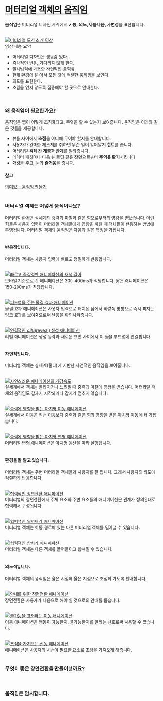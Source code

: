# [머터리얼 객체의 움직임](https://material.io/guidelines/motion/material-motion.html)
**움직임**은 머터리얼 디자인 세계에서 **기능, 의도, 아름다움, 가변성**을 표현합니다.<br>
<br>

[![머터리얼 모션 소개 영상]()](https://www.youtube.com/watch?v=cQzien5H2Do)
<br>
영상 내용 요약
- 머터리얼 디자인은 생동감 있다.
- 즉각적인 반응, 기다리지 않게 한다.
- 물리법칙에 기초한 자연적인 움직임
- 현재 환경에 잘 아서 모든 것에 적절한 움직임을 보인다.
- 의도를 표현한다.
- 초점을 잃지 않도록 집중해야 할 곳으로 안내한다.
<br>

### 왜 움직임이 필요한가요?
움직임은 앱이 어떻게 조직화되고, 무엇을 할 수 있는지 보여줍니다.
움직임은 아래와 같은 것들을 제공합니다.
- 뷰들 사이에서 **초점**을 어디에 두어야 할지를 안내합니다.
- 사용자가 완벽한 제스처를 취하면 무슨 일이 일어날지 **힌트**를 줍니다.
- 머터리얼 **객체 간 계층과 관계**를 알려줍니다.
- 데이터 패칭이나 다음 뷰 로딩 같은 장면으로부터 **주의를 환기**시킵니다.
- **개성**을 주고, 눈의 **즐거움**을 줍니다.

#### 참고
[의미있는 움직임 만들기](https://design.google.com/articles/making-motion-meaningful/)<br>
<br>

### 머터리얼 객체는 어떻게 움직이나요?
머터리얼 환경은 실세계의 중력과 마찰과 같은 힘으로부터의 영감을 받았습니다. 이런 힘들은 사용자 입력이 머터리얼 객체들에게 영향을 끼칠 때 객체들이 반응하는 방법에 투영됩니다. 머터리얼 객체의 움직임은 다음과 같은 특징을 가집니다.
<br>
<br>

#### 반응적입니다.
머터리얼 객체는 사용자 입력에 빠르고 정밀하게 반응합니다.
<br>
<br>

[![빠르고 즉각적인 애니메이션의 재생 길이]()](https://storage.googleapis.com/material-design/publish/material_v_11/assets/0B14F_FSUCc01a05pM2FXWEN0b0U/Responsive_01_Durations-v1.mp4)<br>
모바일 기준으로 긴 애니메이션은 300-400ms가 적당합니다. 짧은 애니메이션은 150-200ms가 적당합니다.
<br>
<br>

[![피드백을 주는 물결 효과 애니메이션]()](https://storage.googleapis.com/material-design/publish/material_v_11/assets/0B14F_FSUCc01YVB4OXVzV3NQR3M/Responsive_02_Feedback-v2.mp4)<br>
물결 효과 애니메이션은 사용자 입력으로 터치된 점에서 바깥쪽 방향으로 즉시 퍼지는 잉크 효과를 보여줌으로써 반응을 확인시켜줍니다.
<br>
<br>

[![연결적인 리빌(reveal) 생성 애니메이션]()](https://storage.googleapis.com/material-design/publish/material_v_11/assets/0B14F_FSUCc01MkJzdEZuY0E5YXM/Responsive_03_SurfaceConnection-v3.mp4)<br>
리빌 애니메이션은 생성 동작과 새로운 표면 사이에서 이 둘을 부드럽게 연결합니다.
<br>
<br>

#### 자연적입니다.
머터리얼 객체는 실세계(물리)에 기반한 자연적인 움직임을 보여줍니다.
<br>
<br>

[![자연스러운 애니메이션의 가감속도]()](https://storage.googleapis.com/material-design/publish/material_v_11/assets/0B14F_FSUCc01aWFoSHhFRVRpZW8/Natural_01_Easing-v1.mp4)<br>
실세계에서 객체는 빨라지거나 느려질 때 중력과 마찰에 영향을 받습니다. 머터리얼 객체의 움직임도 갑자기 시작되거나 갑자기 멈추지 않습니다.
<br>
<br>

[![중력에 영향을 받는 아치형 이동 애니메이션]()](https://storage.googleapis.com/material-design/publish/material_v_11/assets/0B14F_FSUCc01SktIam0yei0wSnM/Natural_02_Arc-v3.mp4)<br>
실세계에서 이동은 직선 이동보다 중력과 같은 힘의 영향을 받은 아치형 이동에 더 가깝습니다.
<br>
<br>

[![중력에 영향을 받는 아치형 변형 애니메이션]()](https://storage.googleapis.com/material-design/publish/material_v_11/assets/0B14F_FSUCc01bzJOUXhfTTVZY28/Natural_03_Transform-v3.mp4)<br>
머터리얼 변형 애니메이션은 아치형 동선을 따라 실행됩니다.
<br>
<br>

#### 환경을 잘 알고 있습니다.
머터리얼 객체는 주변 머터리얼 객체들과 사용자를 잘 압니다. 그래서 사용자의 의도에 적절하게 반응합니다.
<br>
<br>

[![협력적인 장면전환 애니메이션]()](https://storage.googleapis.com/material-design/publish/material_v_11/assets/0B14F_FSUCc01TFFreDdlSVp3dGc/Aware_01_Choreo-v2.mp4)<br>
머터리얼의 장면전환에서 주체 요소와 주변 요소들의 애니메이션은 관계가 정의된대로 협력해서 구성됩니다.
<br>
<br>

[![협력적인 밀어내기 애니메이션]()](https://storage.googleapis.com/material-design/publish/material_v_11/assets/0B14F_FSUCc01RFdjQWE4ZXBseWM/Aware_02_MoveAway-v2.mp4)<br>
머터리얼 객체는 이동 경로에 있는 다른 머터리얼 객체를 밀어낼 수 있습니다.
<br>
<br>

[![협력적인 합치기 애니메이션]()](https://storage.googleapis.com/material-design/publish/material_v_11/assets/0B14F_FSUCc01YXR3cjNJeUdRNG8/Aware_03_Magnets-v2.mp4)<br>
머터리얼 객체는 다른 객체를 끌어들이고 합쳐질 수 있습니다.
<br>
<br>

#### 의도적입니다.
머터리얼 객체의 움직임은 옳은 시점에 옳은 지점으로 초점이 가도록 안내합니다.
<br>
<br>

[![안내를 위한 장면전환 애니메이션]()](https://storage.googleapis.com/material-design/publish/material_v_11/assets/0B14F_FSUCc01SDNmSjRhbE9FNVU/Intentional_01_Focus-v3.mp4)<br>
장면전환은 사용자가 다음으로 해야 할 것으로의 안내를 돕습니다.
<br>
<br>

[![불가능을 표현하는 이동 애니메이션]()](https://storage.googleapis.com/material-design/publish/material_v_11/assets/0B14F_FSUCc01RF9qdXlyMC1ETDA/Intentional_03_Disabled-v2.mp4)<br>
이동 애니메이션은 행동이 가능한지, 불가능한지를 알리는 신호로써 사용할 수 있습니다.
<br>
<br>

[![초점을 가져오는 진동 애니메이션]()](https://storage.googleapis.com/material-design/publish/material_v_11/assets/0B14F_FSUCc01akJiWVBnT3Bkc1U/Intentional_02_Ring-v3.mp4)<br>
애니메이션은 사용자의 시선이 필요한 요소로 초점을 가져오게 해줍니다.
<br>
<br>



### 무엇이 좋은 장면전환을 만들어낼까요?
<br>

### 움직임은 암시합니다.
<br>
